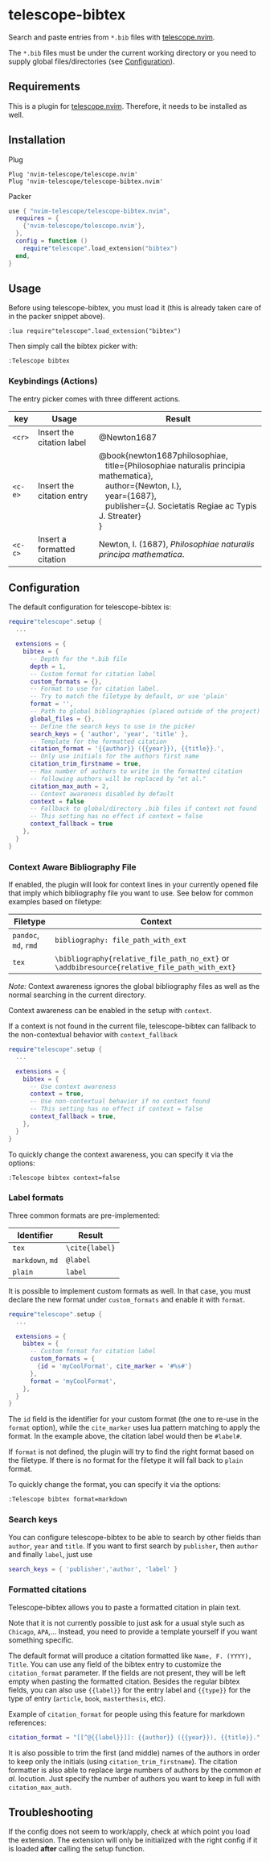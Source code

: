 # telescope-bibtex

Search and paste entries from `*.bib` files with [telescope.nvim](https://github.com/nvim-telescope).

The `*.bib` files must be under the current working directory or you need to supply global files/directories (see [Configuration](#configuration)).

## Requirements

This is a plugin for [telescope.nvim](https://github.com/nvim-telescope/telescope.nvim). Therefore, it needs to be installed as well.

## Installation

Plug

```vim
Plug 'nvim-telescope/telescope.nvim'
Plug 'nvim-telescope/telescope-bibtex.nvim'
```

Packer

```lua
use { "nvim-telescope/telescope-bibtex.nvim",
  requires = {
    {'nvim-telescope/telescope.nvim'},
  },
  config = function ()
    require"telescope".load_extension("bibtex")
  end,
}
```

## Usage

Before using telescope-bibtex, you must load it (this is already taken care of
in the packer snippet above).

```vim
:lua require"telescope".load_extension("bibtex")
```

Then simply call the bibtex picker with:

```vim
:Telescope bibtex
```

### Keybindings (Actions)

The entry picker comes with three different actions.

| key     | Usage                        | Result |
|---------|------------------------------|--------|
| `<cr>`  | Insert the citation label    |@Newton1687|
| `<c-e>` | Insert the citation entry    |@book{newton1687philosophiae,<br />&nbsp;&nbsp; title={Philosophiae naturalis principia mathematica},<br />&nbsp;&nbsp;  author={Newton, I.},<br />&nbsp;&nbsp;  year={1687},<br />&nbsp;&nbsp;  publisher={J. Societatis Regiae ac Typis J. Streater}<br />  }|
| `<c-c>` | Insert a formatted citation  | Newton, I. (1687), _Philosophiae naturalis principa mathematica_.|

## Configuration

The default configuration for telescope-bibtex is:

```lua
require"telescope".setup {
  ...

  extensions = {
    bibtex = {
      -- Depth for the *.bib file
      depth = 1,
      -- Custom format for citation label
      custom_formats = {},
      -- Format to use for citation label.
      -- Try to match the filetype by default, or use 'plain'
      format = '',
      -- Path to global bibliographies (placed outside of the project)
      global_files = {},
      -- Define the search keys to use in the picker
      search_keys = { 'author', 'year', 'title' },
      -- Template for the formatted citation
      citation_format = '{{author}} ({{year}}), {{title}}.',
      -- Only use initials for the authors first name
      citation_trim_firstname = true,
      -- Max number of authors to write in the formatted citation
      -- following authors will be replaced by "et al."
      citation_max_auth = 2,
      -- Context awareness disabled by default
      context = false
      -- Fallback to global/directory .bib files if context not found
      -- This setting has no effect if context = false
      context_fallback = true
    },
  }
}
```

### Context Aware Bibliography File

If enabled, the plugin will look for context lines in your currently opened file that imply which bibliography file you want to use. See below for common examples based on filetype:

| Filetype              | Context                                                                                      |
| --------------------- | -------------------------------------------------------------------------------------------- |
| `pandoc`, `md`, `rmd` | `bibliography: file_path_with_ext`                                                           |
| `tex`                 | `\bibliography{relative_file_path_no_ext}` or `\addbibresource{relative_file_path_with_ext}` |

_Note:_ Context awareness ignores the global bibliography files as well as the normal searching in the current directory.

Context awareness can be enabled in the setup with `context`.

If a context is not found in the current file, telescope-bibtex can fallback to the non-contextual behavior with `context_fallback`

```lua
require"telescope".setup {
  ...

  extensions = {
    bibtex = {
      -- Use context awareness
      context = true,
      -- Use non-contextual behavior if no context found
      -- This setting has no effect if context = false
      context_fallback = true,
    },
  }
}
```

To quickly change the context awareness, you can specify it via the options:

```
:Telescope bibtex context=false
```

### Label formats

Three common formats are pre-implemented:

| Identifier        | Result         |
| ----------        | -------------- |
| `tex`             | `\cite{label}` |
| `markdown`, `md`  | `@label`       |
| `plain`           | `label`        |

It is possible to implement custom formats as well. In that case, you must
declare the new format under `custom_formats` and enable it with `format`.

```lua
require"telescope".setup {
  ...

  extensions = {
    bibtex = {
      -- Custom format for citation label
      custom_formats = {
        {id = 'myCoolFormat', cite_marker = '#%s#'}
      },
      format = 'myCoolFormat',
    },
  }
}
```

The `id` field is the identifier for your custom format (the one to re-use in
the `format` option), while the `cite_marker` uses lua pattern matching to apply
the format.
In the example above, the citation label would then be `#label#`.

If `format` is not defined, the plugin will try to find the right format based
on the filetype. If there is no format for the filetype it will fall back to
`plain` format.

To quickly change the format, you can specify it via the options:

```
:Telescope bibtex format=markdown
```

### Search keys

You can configure telescope-bibtex to be able to search by other fields than
`author`, `year` and `title`. If you want to first search by `publisher`, then
`author` and finally `label`, just use

```lua
search_keys = { 'publisher','author', 'label' }
```

### Formatted citations

Telescope-bibtex allows you to paste a formatted citation in plain text.

Note that it is not currently possible to just ask for a usual style such as
`Chicago`, `APA`,...
Instead, you need to provide a template yourself if you want something specific.

The default format will produce a citation formatted like `Name, F. (YYYY),
Title`. You can use any field of the bibtex entry to customize the
`citation_format` parameter. If the fields are not present, they will be left
empty when pasting the formatted citation.
Besides the regular bibtex fields, you can also use `{{label}}` for the entry
label and `{{type}}` for the type of entry (`article`, `book`, `masterthesis`,
etc).

Example of `citation_format` for people using this feature for markdown
references:

```lua
citation_format = "[[^@{{label}}]]: {{author}} ({{year}}), {{title}}.",
```

It is also possible to trim the first (and middle) names of the authors in order
to keep only the initials (using `citation_trim_firstname`). The citation
formatter is also able to replace large numbers of authors by the common _et
al._ locution. Just specify the number of authors you want to keep in full with
`citation_max_auth`.

## Troubleshooting

If the config does not seem to work/apply, check at which point you load the
extension. The extension will only be initialized with the right config if it is
loaded **after** calling the setup function.
